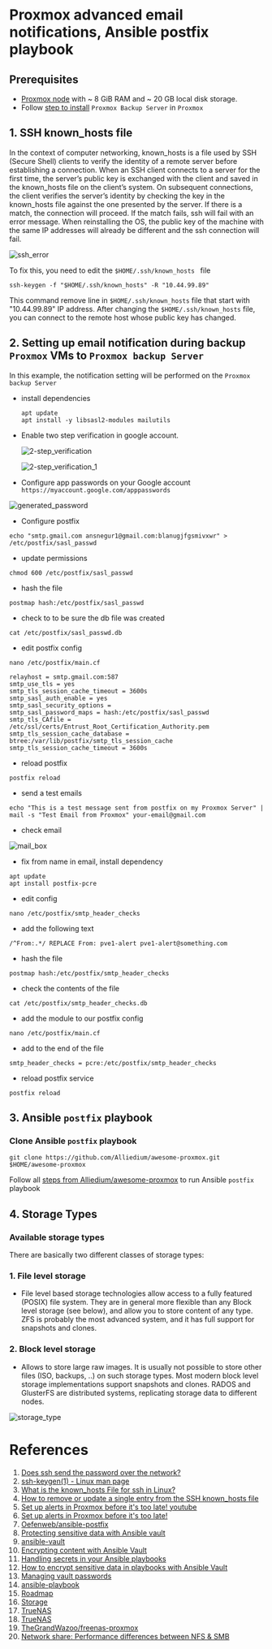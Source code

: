 # Proxmox advanced email notifications, Ansible postfix playbook #

## Prerequisites
- [Proxmox node](https://www.proxmox.com/en/proxmox-ve/get-started) with ~ 8 GiB RAM and ~ 20 GB local disk storage.
- Follow [step to install](../49_advanced_backing_up_of_infrastruture_in_proxmox_23-feb-2023/README.md#installing-a-proxmox-backup-server-on-a-virtual-machine) `Proxmox Backup Server` in `Proxmox`

## 1. SSH known_hosts file

In the context of computer networking, known_hosts is a file used by SSH (Secure Shell) clients to verify the identity of a remote server before establishing a connection. 
When an SSH client connects to a server for the first time, the server’s public key is exchanged with the client and saved in the known_hosts file on the client’s system.
On subsequent connections, the client verifies the server’s identity by checking the key in the known_hosts file against the one presented by the server.
If there is a match, the connection will proceed. If the match fails, ssh will fail with an error message. When reinstalling the OS, the public key of the machine with the same IP addresses will already be different and the ssh connection will fail.

![ssh_error](./images/ssh_error.png)

To fix this, you need to edit  the `$HOME/.ssh/known_hosts ` file

```
ssh-keygen -f "$HOME/.ssh/known_hosts" -R "10.44.99.89"
```

This command remove line in `$HOME/.ssh/known_hosts` file that start with "10.44.99.89" IP address. After changing the `$HOME/.ssh/known_hosts` file, you can connect to the remote host whose public key has changed.

## 2. Setting up email notification during backup `Proxmox` VMs to `Proxmox backup Server`

In this example, the notification setting will be performed on the `Proxmox backup Server`

  - install dependencies
  
    ```
    apt update
    apt install -y libsasl2-modules mailutils
    ```

  - Enable two step verification in google account.
  
    ![2-step_verification](./images/2-step_verification.png)

    ![2-step_verification_1](./images/2-step_verification_1.png)

  - Configure app passwords on your Google account `https://myaccount.google.com/apppasswords`
 
  ![generated_password](./images/generated_password.png)

  - Configure postfix

  ```
  echo "smtp.gmail.com ansnegur1@gmail.com:blanugjfgsmivxwr" > /etc/postfix/sasl_passwd
  ```

  - update permissions
  
  ```
  chmod 600 /etc/postfix/sasl_passwd
  ```

  - hash the file
  
  ```
  postmap hash:/etc/postfix/sasl_passwd
  ```

  - check to to be sure the db file was created
  
  ```
  cat /etc/postfix/sasl_passwd.db
  ```

  - edit postfix config
  
  ```
  nano /etc/postfix/main.cf
  ```

  ```
  relayhost = smtp.gmail.com:587
  smtp_use_tls = yes
  smtp_tls_session_cache_timeout = 3600s
  smtp_sasl_auth_enable = yes
  smtp_sasl_security_options =
  smtp_sasl_password_maps = hash:/etc/postfix/sasl_passwd
  smtp_tls_CAfile = /etc/ssl/certs/Entrust_Root_Certification_Authority.pem
  smtp_tls_session_cache_database = btree:/var/lib/postfix/smtp_tls_session_cache
  smtp_tls_session_cache_timeout = 3600s
  ```
 
  - reload postfix
  
  ```
  postfix reload
  ```

  - send a test emails
  
  ```
  echo "This is a test message sent from postfix on my Proxmox Server" | mail -s "Test Email from Proxmox" your-email@gmail.com
  ```

  - check email 
  
  ![mail_box](./images/mail_box.png)

  - fix from name in email, install dependency
  
  ```
  apt update
  apt install postfix-pcre
  ```

  - edit config
  
  ```
  nano /etc/postfix/smtp_header_checks
  ```

  - add the following text
  
  ```
  /^From:.*/ REPLACE From: pve1-alert pve1-alert@something.com
  ```

  - hash the file
  
  ```
  postmap hash:/etc/postfix/smtp_header_checks
  ```

  - check the contents of the file
  
  ```
  cat /etc/postfix/smtp_header_checks.db
  ```

  - add the module to our postfix config
  
  ```
  nano /etc/postfix/main.cf
  ```

  - add to the end of the file
  
  ```
  smtp_header_checks = pcre:/etc/postfix/smtp_header_checks
  ```

  - reload postfix service
  
  ```
  postfix reload
  ```
  
## 3. Ansible `postfix` playbook

### **Clone Ansible  `postfix` playbook**

```
git clone https://github.com/Alliedium/awesome-proxmox.git $HOME/awesome-proxmox
```

Follow all [steps from Alliedium/awesome-proxmox](https://github.com/Alliedium/awesome-proxmox/tree/main/postfix#prerequisites) to run Ansible `postfix` playbook

## 4. Storage Types
### **Available storage types**

There are basically two different classes of storage types:

### 1. File level storage

  - File level based storage technologies allow access to a fully featured (POSIX) file system. They are in general more flexible than any Block level storage (see below), and allow you to store content of any type. ZFS is probably the most advanced system, and it has full support for snapshots and clones.

### 2. Block level storage

  - Allows to store large raw images. It is usually not possible to store other files (ISO, backups, ..) on such storage types. Most modern block level storage implementations support snapshots and clones. RADOS and GlusterFS are distributed systems, replicating storage data to different nodes.


![storage_type](./images/storage_type.png)

# References

1. [Does ssh send the password over the network?](https://unix.stackexchange.com/questions/297847/does-ssh-send-the-password-over-the-network)
2. [ssh-keygen(1) - Linux man page](https://linux.die.net/man/1/ssh-keygen)
3. [What is the known_hosts File for ssh in Linux?](https://linuxhint.com/known-hosts-file-ssh-linux/)
4. [How to remove or update a single entry from the SSH known_hosts file](https://www.techrepublic.com/article/how-to-remove-or-update-a-single-entry-from-the-ssh-known-hosts-file/)
5. [Set up alerts in Proxmox before it's too late! youtube](https://www.youtube.com/watch?v=85ME8i4Ry6A)
6. [Set up alerts in Proxmox before it's too late!](https://docs.technotim.live/posts/proxmox-alerts/)
7. [Oefenweb/ansible-postfix ](https://github.com/Oefenweb/ansible-postfix)
8. [Protecting sensitive data with Ansible vault](https://docs.ansible.com/ansible/latest/vault_guide/index.html)
9. [ansible-vault](https://docs.ansible.com/ansible/latest/cli/ansible-vault.html)
10. [Encrypting content with Ansible Vault](https://docs.ansible.com/ansible/latest/vault_guide/vault_encrypting_content.html)
11. [Handling secrets in your Ansible playbooks](https://www.redhat.com/sysadmin/ansible-playbooks-secrets)
12. [How to encrypt sensitive data in playbooks with Ansible Vault](https://www.redhat.com/sysadmin/ansible-vault-secure-playbooks)
13. [Managing vault passwords](https://docs.ansible.com/ansible/latest/vault_guide/vault_managing_passwords.html)
14. [ansible-playbook](https://docs.ansible.com/ansible/latest/cli/ansible-playbook.html)
15. [Roadmap](https://pbs.proxmox.com/wiki/index.php/Roadmap)
16. [Storage](https://pve.proxmox.com/wiki/Storage)
17. [TrueNAS](https://en.wikipedia.org/wiki/TrueNAS)
18. [TrueNAS](https://www.truenas.com/)
19. [TheGrandWazoo/freenas-proxmox](https://github.com/TheGrandWazoo/freenas-proxmox)
20. [Network share: Performance differences between NFS & SMB](https://ferhatakgun.com/network-share-performance-differences-between-nfs-smb/)